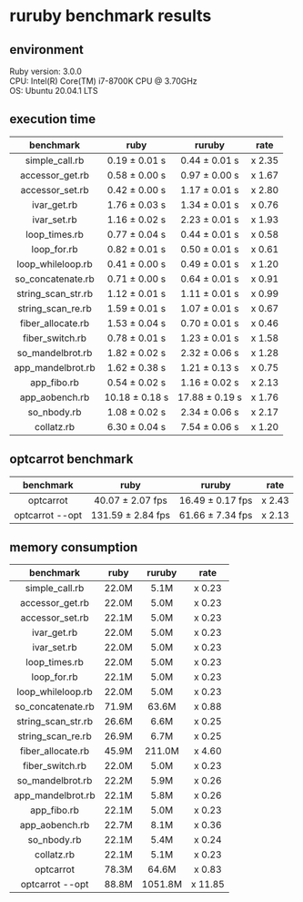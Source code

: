 # ruruby benchmark results

## environment

Ruby version: 3.0.0  
CPU: Intel(R) Core(TM) i7-8700K CPU @ 3.70GHz  
OS: Ubuntu 20.04.1 LTS

## execution time

|     benchmark      |      ruby      |     ruruby     |  rate  |
| :----------------: | :------------: | :------------: | :----: |
|   simple_call.rb   | 0.19 ± 0.01 s  | 0.44 ± 0.01 s  | x 2.35 |
|  accessor_get.rb   | 0.58 ± 0.00 s  | 0.97 ± 0.00 s  | x 1.67 |
|  accessor_set.rb   | 0.42 ± 0.00 s  | 1.17 ± 0.01 s  | x 2.80 |
|    ivar_get.rb     | 1.76 ± 0.03 s  | 1.34 ± 0.01 s  | x 0.76 |
|    ivar_set.rb     | 1.16 ± 0.02 s  | 2.23 ± 0.01 s  | x 1.93 |
|   loop_times.rb    | 0.77 ± 0.04 s  | 0.44 ± 0.01 s  | x 0.58 |
|    loop_for.rb     | 0.82 ± 0.01 s  | 0.50 ± 0.01 s  | x 0.61 |
| loop_whileloop.rb  | 0.41 ± 0.00 s  | 0.49 ± 0.01 s  | x 1.20 |
| so_concatenate.rb  | 0.71 ± 0.00 s  | 0.64 ± 0.01 s  | x 0.91 |
| string_scan_str.rb | 1.12 ± 0.01 s  | 1.11 ± 0.01 s  | x 0.99 |
| string_scan_re.rb  | 1.59 ± 0.01 s  | 1.07 ± 0.01 s  | x 0.67 |
| fiber_allocate.rb  | 1.53 ± 0.04 s  | 0.70 ± 0.01 s  | x 0.46 |
|  fiber_switch.rb   | 0.78 ± 0.01 s  | 1.23 ± 0.01 s  | x 1.58 |
|  so_mandelbrot.rb  | 1.82 ± 0.02 s  | 2.32 ± 0.06 s  | x 1.28 |
| app_mandelbrot.rb  | 1.62 ± 0.38 s  | 1.21 ± 0.13 s  | x 0.75 |
|    app_fibo.rb     | 0.54 ± 0.02 s  | 1.16 ± 0.02 s  | x 2.13 |
|   app_aobench.rb   | 10.18 ± 0.18 s | 17.88 ± 0.19 s | x 1.76 |
|    so_nbody.rb     | 1.08 ± 0.02 s  | 2.34 ± 0.06 s  | x 2.17 |
|     collatz.rb     | 6.30 ± 0.04 s  | 7.54 ± 0.06 s  | x 1.20 |

## optcarrot benchmark

|    benchmark    |       ruby        |      ruruby      |  rate  |
| :-------------: | :---------------: | :--------------: | :----: |
|    optcarrot    | 40.07 ± 2.07 fps  | 16.49 ± 0.17 fps | x 2.43 |
| optcarrot --opt | 131.59 ± 2.84 fps | 61.66 ± 7.34 fps | x 2.13 |

## memory consumption

|     benchmark      | ruby  | ruruby  |  rate   |
| :----------------: | :---: | :-----: | :-----: |
|   simple_call.rb   | 22.0M |  5.1M   | x 0.23  |
|  accessor_get.rb   | 22.0M |  5.0M   | x 0.23  |
|  accessor_set.rb   | 22.1M |  5.0M   | x 0.23  |
|    ivar_get.rb     | 22.0M |  5.0M   | x 0.23  |
|    ivar_set.rb     | 22.0M |  5.0M   | x 0.23  |
|   loop_times.rb    | 22.0M |  5.0M   | x 0.23  |
|    loop_for.rb     | 22.1M |  5.0M   | x 0.23  |
| loop_whileloop.rb  | 22.0M |  5.0M   | x 0.23  |
| so_concatenate.rb  | 71.9M |  63.6M  | x 0.88  |
| string_scan_str.rb | 26.6M |  6.6M   | x 0.25  |
| string_scan_re.rb  | 26.9M |  6.7M   | x 0.25  |
| fiber_allocate.rb  | 45.9M | 211.0M  | x 4.60  |
|  fiber_switch.rb   | 22.0M |  5.0M   | x 0.23  |
|  so_mandelbrot.rb  | 22.2M |  5.9M   | x 0.26  |
| app_mandelbrot.rb  | 22.1M |  5.8M   | x 0.26  |
|    app_fibo.rb     | 22.1M |  5.0M   | x 0.23  |
|   app_aobench.rb   | 22.7M |  8.1M   | x 0.36  |
|    so_nbody.rb     | 22.1M |  5.4M   | x 0.24  |
|     collatz.rb     | 22.1M |  5.1M   | x 0.23  |
|     optcarrot      | 78.3M |  64.6M  | x 0.83  |
|  optcarrot --opt   | 88.8M | 1051.8M | x 11.85 |
